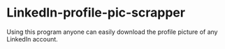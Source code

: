 # LinkedIn-profile-pic-scrapper
Using this program anyone can easily download the profile picture of any LinkedIn account.
